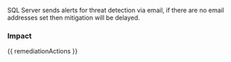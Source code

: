 
SQL Server sends alerts for threat detection via email, if there are no email addresses set then mitigation will be delayed.


### Impact
<!-- Add Impact here -->

<!-- DO NOT CHANGE -->
{{ remediationActions }}


